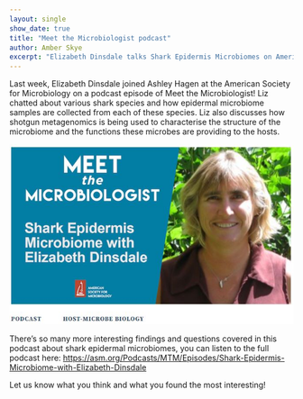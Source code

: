 ```yaml
---
layout: single
show_date: true
title: "Meet the Microbiologist podcast"
author: Amber Skye
excerpt: "Elizabeth Dinsdale talks Shark Epidermis Microbiomes on American Society for Microbiology podcast.\n"
---
```


Last week, Elizabeth Dinsdale joined Ashley Hagen at the American Society for Microbiology on a podcast episode of Meet
the Microbiologist! Liz chatted about various shark species and how epidermal microbiome samples are collected 
from each of these species. Liz also discusses how shotgun metagenomics is being used to characterise the structure of 
the microbiome and the functions these microbes are providing to the hosts. 

![](/assets/images/podcast.jpg)

There’s so many more interesting findings and questions covered in this podcast about shark epidermal microbiomes, you 
can listen to the full podcast here: 
https://asm.org/Podcasts/MTM/Episodes/Shark-Epidermis-Microbiome-with-Elizabeth-Dinsdale

Let us know what you think and what you found the most interesting!